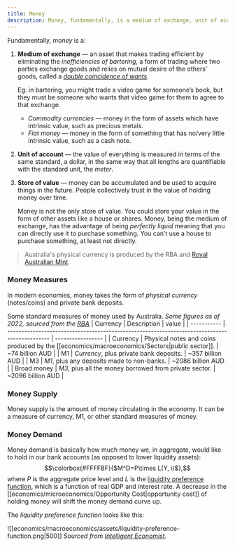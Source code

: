 ```yaml
---
title: Money
description: Money, fundamentally, is a medium of exchange, unit of account and store of value.
---
```


Fundamentally, *money* is a:
1. **Medium of exchange** — an asset that makes trading efficient by eliminating the *inefficiencies of bartering*, a form of trading where two parties exchange goods and relies on mutual desire of the others’ goods, called a *[double coincidence of wants](https://en.wikipedia.org/wiki/Coincidence_of_wants)*.
   
   Eg. in bartering, you might trade a video game for someone’s book, but they must be someone who wants that video game for them to agree to that exchange.
    - *Commodity currencies* — money in the form of assets which have intrinsic value, such as precious metals.
    - *Fiat money* — money in the form of something that has no/very little intrinsic value, such as a cash note. 
2. **Unit of account** — the value of everything is measured in terms of the same standard, a dollar, in the same way that all lengths are quantifiable with the standard unit, the *meter*.
3. **Store of value** — money can be accumulated and be used to acquire things in the future. People collectively trust in the value of holding money over time.
   
    Money is not the only store of value. You could store your value in the form of other assets like a house or shares. Money, being the medium of exchange, has the advantage of being *perfectly liquid* meaning that you can directly use it to purchase something. You can’t use a house to purchase something, at least not directly.

> Australia's physical currency is produced by the RBA and [Royal Australian Mint](https://www.ramint.gov.au/).

### Money Measures
In modern economies, money takes the form of _physical currency_ (notes/coins) and private bank deposits.

Some standard measures of money used by Australia. *Some figures as of 2022, sourced from the [RBA](https://www.rba.gov.au/publications/bulletin/2018/sep/money-in-the-australian-economy.html)*
| Currency    | Description                                                                                   | value             |
| ----------- | --------------------------------------------------------------------------------------------- | ----------------- |
| Currency    | Physical notes and coins produced by the [[economics/macroeconomics/Sectors\|public sector]]. | ~74 billion AUD   |
| M1          | *Currency*, plus private bank deposits.                                                       | ~357 billion AUD  |
| M3          | *M1*, plus any deposits made to non-banks.                                                    | ~2086 billion AUD |
| Broad money | *M3*, plus all the money borrowed from private sector.                                        | ~2096 billion AUD |

### Money Supply
Money supply is the amount of money circulating in the economy. It can be a measure of currency, M1, or other standard measures of money.

### Money Demand
Money demand is basically how much money we, in aggregate, would like to hold in our bank accounts (as opposed to lower liquidity assets):
$$\colorbox{#FFFFBF}{$M^D=P\times L(Y, i)$},$$
where $P$ is the aggregate price level and $L$ is the [liquidity preference function](https://en.wikipedia.org/wiki/Liquidity_preference), which is a function of real GDP and interest rate. A decrease in the [[economics/microeconomics/Opportunity Cost|opportunity cost]] of holding money will shift the money demand curve up.

The *liquidity preference function* looks like this:

![[economics/macroeconomics/assets/liquidity-preference-function.png|500]]
*Sourced from [Intelligent Economist](https://www.intelligenteconomist.com/liquidity-preference-theory/).*


